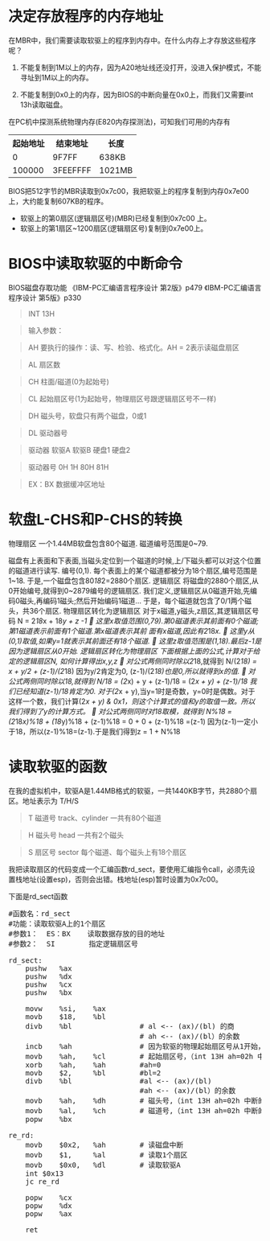 # 决定存放程序的内存地址

在MBR中，我们需要读取软驱上的程序到内存中。在什么内存上才存放这些程序呢？

1. 不能复制到1M以上的内存，因为A20地址线还没打开，没进入保护模式，不能寻址到1M以上的内存。

2. 不能复制到0x0上的内存，因为BIOS的中断向量在0x0上，而我们又需要int 13h读取磁盘。

在PC机中探测系统物理内存(E820内存探测法)，可知我们可用的内存有

<table>
    <tr>
        <th>起始地址</th>
        <th>结束地址</th>
        <th>长度</th>
    </tr>
    <tr>
        <td>0</td>
        <td>9F7FF</td>
        <td>638KB</td>
    </tr>
    <tr>
        <td>100000</td>
        <td>3FEEFFFF</td>
        <td>1021MB</td>
    </tr>
</table>


BIOS把512字节的MBR读取到0x7c00，我把软驱上的程序复制到内存0x7e00上，大约能复制607KB的程序。

* 软驱上的第0扇区(逻辑扇区号)(MBR)已经复制到0x7c00 上。
* 软驱上的第1扇区~1200扇区(逻辑扇区号)复制到0x7e00上。

# BIOS中读取软驱的中断命令

BIOS磁盘存取功能 《IBM-PC汇编语言程序设计 第2版》p479 《IBM-PC汇编语言程序设计 第5版》p330

> INT 13H

> 输入参数：

> AH 要执行的操作：读、写、检验、格式化。AH = 2表示读磁盘扇区

> AL 扇区数

> CH 柱面/磁道(0为起始号)

> CL 起始扇区号(1为起始号，物理扇区号跟逻辑扇区号不一样)

> DH 磁头号，软盘只有两个磁盘，0或1

> DL 驱动器号

> 驱动器    软驱A   软驱B   硬盘1   硬盘2

> 驱动器号  0H  1H  80H 81H

> EX：BX 数据缓冲区地址

# 软盘L-CHS和P-CHS的转换
物理扇区 
一个1.44MB软盘包含80个磁道. 磁道编号范围是0\~79.

磁盘有上表面和下表面,当磁头定位到一个磁道的时候,上/下磁头都可以对这个位置的磁道进行读写. 编号(0,1). 每个表面上的某个磁道都被分为18个扇区,编号范围是1~18. 于是,一个磁盘包含80*18*2=2880个扇区. 
逻辑扇区 
将磁盘的2880个扇区,从0开始编号,就得到0~2879编号的逻辑扇区. 
我们定义,逻辑扇区从0磁道开始,先编码0磁头,再编码1磁头;然后开始编码1磁道… 于是，每个磁道就包含了0/1两个磁头，共36个扇区. 
物理扇区转化为逻辑扇区 
对于x磁道,y磁头,z扇区,其逻辑扇区号码 
N = 2*18*x + 18*y + z -1 
 这里x取值范围(0,79).第0磁道表示其前面有0个磁道;第1磁道表示前面有1个磁道.第x磁道表示其前
面有x磁道,因此有2*18*x. 
 这里y从(0,1)取值,如果y=1就表示其前面还有18个磁道.  这里z取值范围是(1,18).最后z-1是因为逻辑扇区从0开始. 
逻辑扇区转化为物理扇区 
下面根据上面的公式,计算对于给定的逻辑扇区N, 如何计算得出x,y,z 
 对公式两侧同时除以2*18,就得到  N/(2*18) = x + y/2 + (z-1)/(2*18) 
因为y/2肯定为0, (z-1)/(2*18)也是0,所以就得到x的值.  对公式两侧同时除以18,就得到  N/18 = (2*x) + y + (z-1)/18 = (2*x + y) + (z-1)/18 
我们已经知道(z-1)/18肯定为0. 对于(2*x + y),当y=1时是奇数，y=0时是偶数。对于这样一个数，我们计算(2*x + y) & 0x1，则这个计算式的值和y的取值一致。所以我们得到了y的计算方式。  对公式两侧同时对18取模，就得到 
N%18 = (2*18*x)%18 + (18*y)%18 + (z-1)%18 = 0 + 0 + (z-1)%18 =(z-1) 
 因为(z-1)一定小于18，所以(z-1)%18=(z-1).于是我们得到z = 1 + N%18

# 读取软驱的函数

在我的虚拟机中，软驱A是1.44MB格式的软驱，一共1440KB字节，共2880个扇区。地址表示为 T/H/S

> T 磁道号 track、cylinder 一共有80个磁道

> H 磁头号 head 一共有2个磁头

> S 扇区号 sector 每个磁道、每个磁头上有18个扇区

我把读取扇区的代码变成一个汇编函数rd_sect，要使用汇编指令call，必须先设置栈地址(设置esp)，否则会出错。栈地址(esp)暂时设置为0x7c00。

下面是rd_sect函数

<pre name="code" class="asm">
#函数名：rd_sect
#功能：读取软驱A上的1个扇区
#参数1：  ES：BX    读取数据存放的目的地址
#参数2：  SI        指定逻辑扇区号    

rd_sect:
    pushw   %ax
    pushw   %dx
    pushw   %cx
    pushw   %bx

    movw    %si,    %ax
    movb    $18,    %bl
    divb    %bl                # al <-- (ax)/(bl) 的商
                               # ah <-- (ax)/(bl）的余数
    incb    %ah                # 因为软驱的物理起始扇区号从1开始，而逻辑扇区号从0开始，所以要增1
    movb    %ah,    %cl        # 起始扇区号，（int 13H ah=02h 中断的参数）
    xorb    %ah,    %ah        #ah=0
    movb    $2,     %bl        #bl=2
    divb    %bl                #al <-- (ax)/(bl)
                               #ah <-- (ax)/(bl）的余数
    movb    %ah,    %dh        # 磁头号,（int 13H ah=02h 中断的参数）
    movb    %al,    %ch        # 磁道号,（int 13H ah=02h 中断的参数）    
    popw    %bx

re_rd: 
    movb    $0x2,   %ah        # 读磁盘中断
    movb    $1,     %al        # 读取1个扇区
    movb    $0x0,   %dl        # 读取软驱A
    int $0x13
    jc re_rd

    popw    %cx
    popw    %dx
    popw    %ax

    ret
</pre>



